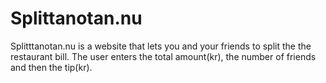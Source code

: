 # Splittanotan.nu

Splitttanotan.nu is a website that lets you and your friends to split the the restaurant bill. The user enters the total amount(kr), the number of friends and then the tip(kr).